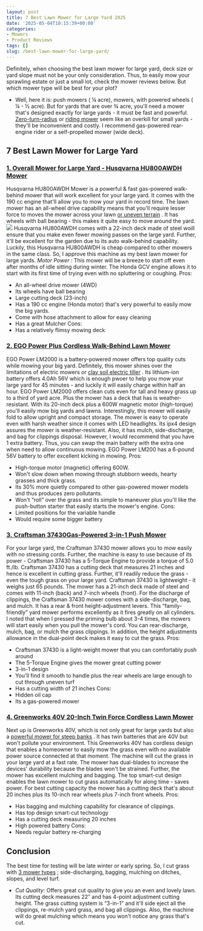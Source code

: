 ```yaml
---
layout: post
title: 7 Best Lawn Mower for Large Yard 2025
date: '2025-05-04T10:15:39+00:00'
categories:
- Mowers
- Product Reviews
tags: []
slug: /best-lawn-mower-for-large-yard/
---
```


Definitely, when choosing the best lawn mower for large yard, deck size or yard slope must not be your only consideration.
Thus, to easily mow your sprawling estate or just a small lot, check the mower reviews below. But which mower type will be best for your plot?
- Well, here it is: push mowers ( ¼ acre), mowers, with powered wheels ( ¼ - ½ acre). But for yards that are over ¾ acre, you'll need a mower that's designed exactly for large yards - it must be fast and powerful.
[Zero-turn-radius](https://pestpolicy.com/best-zero-turn-mower-for-rough-terrain/)
or
[riding mower](https://pestpolicy.com/best-riding-lawn-mower-for-tall-grass/)
seem like an overkill for small yards - they'll be inconvenient and costly. I recommend gas-powered rear-engine rider or a self-propelled mower (wide deck).
## 7 Best Lawn Mower for Large Yard
### [1. Overall Mower for Large Yard - Husqvarna HU800AWDH Mower](https://www.amazon.com/dp/B00S6Z2GWQ/?tag=p-policy-20)
Husqvarna HU800AWDH Mower is a powerful & fast gas-powered walk-behind mower that will work excellent for your large yard. It comes with the 190 cc engine that'll allow you to mow your yard in record time.
The lawn mower has an all-wheel drive capability means that you'll require lesser force to moves the mower across your lawn
[or uneven terrain](https://pestpolicy.com/best-riding-lawn-mower-for-uneven-terrain/)
. It has wheels with ball bearing - this makes it quite easy to move around the yard.
![](/assets/img/03/Best-Lawn-Mower-for-Large-Yard-300x200.jpg)
Husqvarna HU800AWDH comes with a 22-inch deck made of steel woill ensure that you make even fewer mowing passes on the large yard. Further, it'll be excellent for the garden due to its auto walk-behind capability.
Luckily, this Husqvarna HU800AWDH is cheap compared to other mowers in the same class. So, I approve this machine as my best lawn mower for large yards.
*Motor Power*
: This mower will be a breeze to start off even after months of idle sitting during winter. The Honda GCV engine allows it to start with its first time of trying even with no spluttering or coughing.
Pros:
- An all-wheel drive mower (4WD)
- Its wheels have ball bearing
- Large cutting deck (23-inch)
- Has a 190 cc engine (Honda motor) that's very powerful to easily mow the big yards.
- Come with hose attachment to allow for easy cleaning
- Has a great Mulcher
Cons:
- Has a relatively flimsy mowing deck
### [2. EGO Power Plus Cordless Walk-Behind Lawn Mower](https://www.amazon.com/dp/B00S6Z2GWQ/?tag=p-policy-20)
EGO Power LM2000 is a battery-powered mower offers top quality cuts while mowing your big yard. Definitely, this mower shines over the limitations of electric mowers or
[clay soil electric tiller](https://pestpolicy.com/best-electric-tiller-for-clay-soil/)
.
Its lithium-ion battery offers 4.0Ah 56V which is enough pwoer to help you mow your large yard for 45 minutes - and luckily it will easily charge within half an hour.
EGO Power LM2000 offers clean cuts even for tall and heavy grass up to a third of yard acre. Plus the mower has a deck that has is weather-resistant.
With its 20-inch deck plus a 600W magnetic motor (high-torque) you'll easily mow big yards and lawns. Interestingly, this mower will easily fold to allow upright and compact storage.
The mower is easy to operate even with harsh weather since it comes with LED headlights. Its ipx4 design assures the mower is weather-resistant. Also, it has mulch, side-discharge, and bag for clippings disposal.
However, I would recommend that you have 1 extra battery. Thus, you can swap the main battery with the extra one when need to allow continuous mowing. EGO Power LM200 has a 6-pound 56V battery to offer excellent kicking in mowing.
Pros:
- High-torque motor (magnetic) offering 600W.
- Won't slow down when mowing through stubborn weeds, hearty grasses and thick grass.
- Its 30% more quietly compared to other gas-powered mower models and thus produces zero pollutants.
- Won't “roll” over the grass and its simple to maneuver plus you'll like the push-button starter that easily starts the mower's engine.
Cons:
- Limited positions for the variable handle
- Would require some bigger battery
### [3. Craftsman 37430Gas-Powered 3-in-1 Push Mower](https://www.amazon.com/dp/B00S6Z2GWQ/?tag=p-policy-20)
For your large yard, the Craftsman 37430 mower allows you to mow easily with no stressing cords. Further, the machine is easy to use because of its power - Craftsman 37430 has a 5-Torque Engine to provide a torque of 5.0 ft./lb.
Craftsman 37430 has a cutting deck that measures 21 inches and hence is excellent in cutting grass. Further, it'll readily reduce the grass - even the tough grass on your large yard.
Craftsman 37430 is lightweight - it weighs just 65 pounds. The mower has a 21-inch deck made of steel and comes with 11-inch (back) and 7-inch wheels (front).
For the discharge of clippings, the Craftsman 37430 mower comes with a side-discharge, bag, and mulch. It has a rear & front height-adjustment levers.
This “family-friendly” yard mower performs excellently as it fires greatly on all cylinders. I noted that when I pressed the priming bulb about 3-4 times, the mowers will start easily when you pull the mower's cord.
You can rear-discharge, mulch, bag, or mulch the grass clippings. In addition, the height adjustments allowance in the dual-point deck makes it easy to cut the grass.
Pros:
- Craftsman 37430 is a light-weight mower that you can comfortably push around
- The 5-Torque Engine gives the mower great cutting power
- 3-in-1 design
- You'll find it smooth to handle plus the rear wheels are large enough to cut through uneven turf
- Has a cutting width of 21 inches
Cons:
- Hidden oil cap
- Its a gas-powered mower
### [4. Greenworks 40V 20-Inch Twin Force Cordless Lawn Mower](https://www.amazon.com/dp/B00GX9WNP2/?tag=p-policy-20)
Next up is Greenworks 40V, which is not only great for large yards but also a
[powerful mower for steep banks](https://pestpolicy.com/best-lawn-mower-for-steep-banks/)
. It has twin batteries that are 40V but won't pollute your environment.
This Greenworks 40V has cordless design that enables a homeowner to easily mow the grass even with no available power source connected at that moment. The machine will cut the grass in your large yard at a fast rate.
The mower has dual-blades to increase the devices' durability because the blades won't be strained. Further, the mower has excellent mulching and bagging.
The top smart-cut design enables the lawn mower to cut grass automatically for along time - saves power. For best cutting capacity the mower has a cutting deck that's about 20 inches plus its 10-inch rear wheels plus 7-inch front wheels.
Pros:
- Has bagging and mulching capability for clearance of clippings.
- Has top design smart-cut technology
- Has a cutting deck measuring 20 inches
- High powered battery
Cons:
- Needs regular battery re-charging
## Conclusion
The best time for testing will be late winter or early spring. So, I cut grass with
[3 mower types](https://pestpolicy.com/best-walk-behind-mower-for-hills/)
; side-discharging, bagging, mulching on ditches, slopes, and level turf.
- *Cut Quality*: Offers great cut quality to give you an even and lovely lawn. Its cutting deck measures 22″ and has 4-point adjustment cutting height.
The grass cutting system is “3-in-1” and it'll side eject all the clippings, re-mulch yard grass, and bag all clippings. Also, the machine will do great mulching which means you won't notice any grass that's cut.
